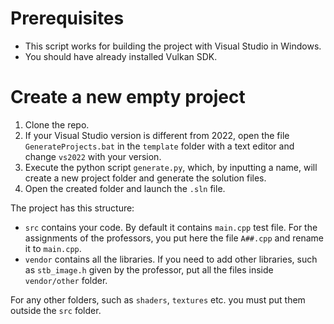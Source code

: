 # Prerequisites
- This script works for building the project with Visual Studio in Windows.
- You should have already installed Vulkan SDK.
# Create a new empty project
1. Clone the repo.
2. If your Visual Studio version is different from 2022, open the file `GenerateProjects.bat` in the `template` folder with a text editor and change `vs2022` with your version.
3. Execute the python script `generate.py`, which, by inputting a name, will create a new project folder and generate the solution files.
4. Open the created folder and launch the `.sln` file.

The project has this structure:
- `src` contains your code. By default it contains `main.cpp` test file. For the assignments of the professors, you put here the file `A##.cpp` and rename it to `main.cpp`.
- `vendor` contains all the libraries. If you need to add other libraries, such as `stb_image.h` given by the professor, put all the files inside `vendor/other` folder.

For any other folders, such as `shaders`, `textures` etc. you must put them outside the `src` folder.
